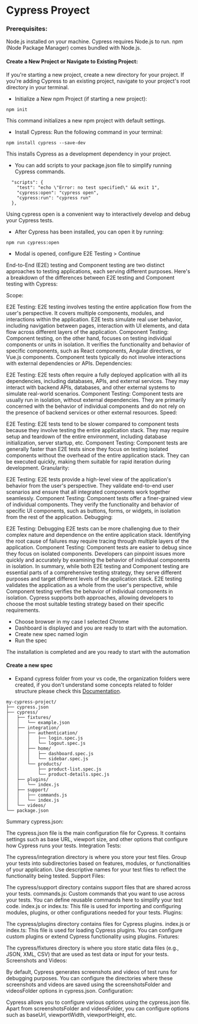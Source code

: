 # Cypress Proyect

### Prerequisites:

Node.js installed on your machine. Cypress requires Node.js to run.
npm (Node Package Manager) comes bundled with Node.js.

#### Create a New Project or Navigate to Existing Project:

If you're starting a new project, create a new directory for your project.
If you're adding Cypress to an existing project, navigate to your project's root directory in your terminal.

- Initialize a New npm Project (if starting a new project):
```
npm init
```
This command initializes a new npm project with default settings.

- Install Cypress:
Run the following command in your terminal:
```
npm install cypress --save-dev
```
This installs Cypress as a development dependency in your project.

- You can add scripts to your package.json file to simplify running Cypress commands.
```
  "scripts": {
    "test": "echo \"Error: no test specified\" && exit 1",
    "cypress:open": "cypress open",
    "cypress:run": "cypress run"
  },
```
Using cypress open is a convenient way to interactively develop and debug your Cypress tests.

- After Cypress has been installed, you can open it by running:
```
npm run cypress:open
```
- Modal is opened, configure E2E Testing > Continue

End-to-End (E2E) testing and Component testing are two distinct approaches to testing applications, each serving different purposes. Here's a breakdown of the differences between E2E testing and Component testing with Cypress:

Scope:

E2E Testing: E2E testing involves testing the entire application flow from the user's perspective. It covers multiple components, modules, and interactions within the application. E2E tests simulate real user behavior, including navigation between pages, interaction with UI elements, and data flow across different layers of the application.
Component Testing: Component testing, on the other hand, focuses on testing individual components or units in isolation. It verifies the functionality and behavior of specific components, such as React components, Angular directives, or Vue.js components. Component tests typically do not involve interactions with external dependencies or APIs.
Dependencies:

E2E Testing: E2E tests often require a fully deployed application with all its dependencies, including databases, APIs, and external services. They may interact with backend APIs, databases, and other external systems to simulate real-world scenarios.
Component Testing: Component tests are usually run in isolation, without external dependencies. They are primarily concerned with the behavior of individual components and do not rely on the presence of backend services or other external resources.
Speed:

E2E Testing: E2E tests tend to be slower compared to component tests because they involve testing the entire application stack. They may require setup and teardown of the entire environment, including database initialization, server startup, etc.
Component Testing: Component tests are generally faster than E2E tests since they focus on testing isolated components without the overhead of the entire application stack. They can be executed quickly, making them suitable for rapid iteration during development.
Granularity:

E2E Testing: E2E tests provide a high-level view of the application's behavior from the user's perspective. They validate end-to-end user scenarios and ensure that all integrated components work together seamlessly.
Component Testing: Component tests offer a finer-grained view of individual components. They verify the functionality and behavior of specific UI components, such as buttons, forms, or widgets, in isolation from the rest of the application.
Debugging:

E2E Testing: Debugging E2E tests can be more challenging due to their complex nature and dependence on the entire application stack. Identifying the root cause of failures may require tracing through multiple layers of the application.
Component Testing: Component tests are easier to debug since they focus on isolated components. Developers can pinpoint issues more quickly and accurately by examining the behavior of individual components in isolation.
In summary, while both E2E testing and Component testing are essential parts of a comprehensive testing strategy, they serve different purposes and target different levels of the application stack. E2E testing validates the application as a whole from the user's perspective, while Component testing verifies the behavior of individual components in isolation. Cypress supports both approaches, allowing developers to choose the most suitable testing strategy based on their specific requirements.

- Choose browser in my case I selected Chrome
- Dashboard is displayed and you are ready to start with the automation.
- Create new spec named login
- Run the spec

The installation is completed and are you ready to start with the automation

#### Create a new spec 
- Expand cypress folder from your vs code, the organization folders were created, if you don't understand some concepts related to folder structure please check this [Documentation](https://docs.cypress.io/guides/core-concepts/writing-and-organizing-tests#Folder-structure).
```
my-cypress-project/
├── cypress.json
├── cypress/
│   ├── fixtures/
│   │   └── example.json
│   ├── integration/
│   │   ├── authentication/
│   │   │   ├── login.spec.js
│   │   │   └── logout.spec.js
│   │   ├── home/
│   │   │   ├── dashboard.spec.js
│   │   │   └── sidebar.spec.js
│   │   └── products/
│   │       ├── product-list.spec.js
│   │       └── product-details.spec.js
│   ├── plugins/
│   │   └── index.js
│   ├── support/
│   │   ├── commands.js
│   │   └── index.js
│   └── videos/
└── package.json
```
Summary
cypress.json:

The cypress.json file is the main configuration file for Cypress. It contains settings such as base URL, viewport size, and other options that configure how Cypress runs your tests.
Integration Tests:

The cypress/integration directory is where you store your test files.
Group your tests into subdirectories based on features, modules, or functionalities of your application.
Use descriptive names for your test files to reflect the functionality being tested.
Support Files:

The cypress/support directory contains support files that are shared across your tests.
commands.js: Custom commands that you want to use across your tests. You can define reusable commands here to simplify your test code.
index.js or index.ts: This file is used for importing and configuring modules, plugins, or other configurations needed for your tests.
Plugins:

The cypress/plugins directory contains files for Cypress plugins.
index.js or index.ts: This file is used for loading Cypress plugins. You can configure custom plugins or extend Cypress functionality using plugins.
Fixtures:

The cypress/fixtures directory is where you store static data files (e.g., JSON, XML, CSV) that are used as test data or input for your tests.
Screenshots and Videos:

By default, Cypress generates screenshots and videos of test runs for debugging purposes.
You can configure the directories where these screenshots and videos are saved using the screenshotsFolder and videosFolder options in cypress.json.
Configuration:

Cypress allows you to configure various options using the cypress.json file.
Apart from screenshotsFolder and videosFolder, you can configure options such as baseUrl, viewportWidth, viewportHeight, etc.